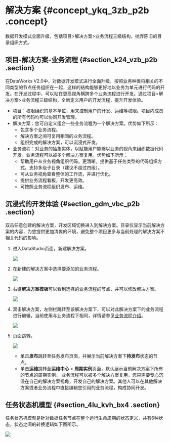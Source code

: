 # 解决方案 {#concept_ykq_3zb_p2b .concept}

数据开发模式全面升级，包括项目\>解决方案\>业务流程三级结构，抛弃陈旧的目录组织方式。

## 项目-解决方案-业务流程 {#section_k24_vzb_p2b .section}

在DataWorks V2.0中，对数据开发模式进行全面升级，按照业务种类将相关的不同类型的节点任务组织在一起，这样的结构能够更好地以业务为单元进行代码的开发。在开发过程中，可以站在更高视角横跨多个业务流程进行开发。通过项目\>解决方案\>业务流程三级结构，全新定义用户的开发流程，提升开发体验。

-   项目：权限组织的基本单位，用来控制用户的开发、运维等权限。项目内成员的所有代码均可以协同开发管理。
-   解决方案：您可自定义组合一些业务流程为一个解决方案。优势如下所示：
    -   包含多个业务流程。
    -   解决方案之间可复用相同的业务流程。
    -   组织完成的解决方案，可以沉浸式开发。
-   业务流程：对业务的抽象实体，以赋能用户能够以业务的视角来组织数据代码开发。业务流程可以被多个解决方案复用。优势如下所示：
    -   帮助用户从业务视角组织代码，更清晰。提供基于任务类型的代码组织方式。支持多级子目录（建议不超过四级）。
    -   可从业务视角查看整体的工作流，并进行优化。
    -   提供业务流程看板，开发更高效。
    -   可按照业务流程组织发布、运维。

## 沉浸式的开发体验 {#section_gdm_vbc_p2b .section}

双击任意创建的解决方案，开发区域切换进入到解决方案。目录仅显示当前解决方案的内容，为您提供更加清爽的环境，避免整个项目更多与当前处理的解决方案不相关代码的影响。

1.  进入DataStudio页面，新建解决方案。

    ![](http://static-aliyun-doc.oss-cn-hangzhou.aliyuncs.com/assets/img/16287/15562747157601_zh-CN.jpg)

2.  在新建的解决方案中选择要添加的业务流程。

    ![](http://static-aliyun-doc.oss-cn-hangzhou.aliyuncs.com/assets/img/16287/15562747157604_zh-CN.jpg)

3.  右键**解决方案模板**可以看到选择的业务流程的节点，并可以修改解决方案。

    ![](http://static-aliyun-doc.oss-cn-hangzhou.aliyuncs.com/assets/img/16287/15562747167603_zh-CN.jpg)

4.  双击解决方案，左侧栏跳转至该解决方案下，可以对此解决方案下的业务流程进行编辑，当前使用与业务流程下相同，详情请参见[业务流程介绍](intl.zh-CN/使用指南/数据开发/业务流程/业务流程介绍.md#)。

    ![](http://static-aliyun-doc.oss-cn-hangzhou.aliyuncs.com/assets/img/16287/155627471611196_zh-CN.jpg)

5.  页面跳转。

    ![](http://static-aliyun-doc.oss-cn-hangzhou.aliyuncs.com/assets/img/16287/15562747167602_zh-CN.jpg)

    -   单击**发布**跳转至任务发布页面，并展示当前解决方案下**待发布**状态的节点。
    -   单击**运维**跳转至**运维中心** \> **周期实例**页面，默认展示当前解决方案下所有的节点的周期实例。
    业务流程可以被多个解决方案复用，您只需要专心沉浸在自己的解决方案视角，开发自己的解决方案。其他人可以在其他解决方案或者业务流程中直接编辑您引用的业务流程，构成协同开发。


## 任务状态机模型 {#section_4lu_kvh_bx4 .section}

任务状态机模型是针对数据任务节点在整个运行生命周期的状态定义，共有6种状态，状态之间的转换逻辑如下图所示。

![](http://static-aliyun-doc.oss-cn-hangzhou.aliyuncs.com/assets/img/16287/155627471845518_zh-CN.png)

